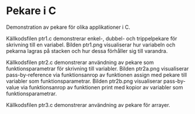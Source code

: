 # Pekare i C
Demonstration av pekare för olika applikationer i C.

Källkodsfilen ptr1.c demonstrerar enkel-, dubbel- och trippelpekare för skrivning till en variabel. 
Bilden ptr1.png visualiserar hur variabeln och pekarna lagras på stacken och hur dessa förhåller sig till varandra.

Källkodsfilen ptr2.c demonstrerar användning av pekare som funktionsparametrar för skrivning till variabler. 
Bilden ptr2a.png visualiserar pass-by-reference via funktionsanrop av funktionen assign med pekare till variabler som funktionsparametrar.
Bilden ptr2b.png visualiserar pass-by-value via funktionsanrop av funktionen print med kopior av variabler som funktionsparametrar.

Källkodsfilen ptr3.c demonstrerar användning av pekare för arrayer.



